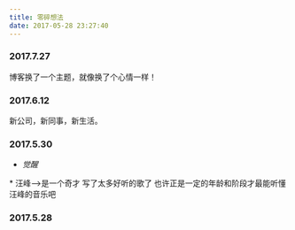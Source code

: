 ```yaml
---
title: 零碎想法
date: 2017-05-28 23:27:40
---
```



### 2017.7.27

博客换了一个主题，就像换了个心情一样！

### 2017.6.12

新公司，新同事，新生活。

### 2017.5.30

* _觉醒_
<!--	* 我不想变成一个悲哀 也不想变成一个粪土 我想在死去之前觉醒 为了生命的尊严与梦想
	<!---->* 汪峰-->是一个奇才 写了太多好听的歌了 也许正是一定的年龄和阶段才最能听懂汪峰的音乐吧


### 2017.5.28
<!--* _检讨自己：_
	* 做事情太冲动了，不该那样头脑发热就把工作辞了，不该盲目辞职，辞职是一件大事。做决定之前应该和家里人沟通，和领导沟通。在职场中，心态修炼很重要，不管在哪里，不管别人做什么，自己一样可以做自己的事情，凡事不应该找借口，自己想努力，应该要能适应各种环境干扰。对市场误判，对自己能力高估，现在找不到工作了，都是活该，一次深刻的教训。
	* 凡事预则立，不预则废。不做规划，做了规划却没有执行力，这样的年纪还能任性多久？
	* 越往后压力越大，如果还是这个样子，人生就要废了！只有用自己不断的进步来堵住那些悠悠众口，聪明和勤奋的人太多了，千万不能自己感动自己！
	* 想过想要的生活吗？想改变命运吗？有多想？请别只口头说说，三十岁之前的时间很珍贵很珍贵！-->

